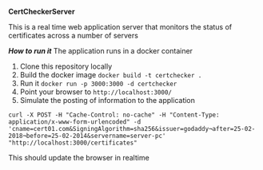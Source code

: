 **CertCheckerServer**

This is a real time web application server that monitors the status of certificates across a number of servers

***How to run it***
The application runs in a docker container

1. Clone this repository locally
2. Build the docker image ```docker build -t certchecker . ```
3. Run it ```docker run -p 3000:3000 -d certchecker```
4. Point your browser to ```http://localhost:3000/```
5. Simulate the posting of information to the application
```
curl -X POST -H "Cache-Control: no-cache" -H "Content-Type: application/x-www-form-urlencoded" -d 'cname=cert01.com&SigningAlgorithm=sha256&issuer=godaddy¬after=25-02-2018¬before=25-02-2014&servername=server-pc' "http://localhost:3000/certificates"
```
This should update the browser in realtime